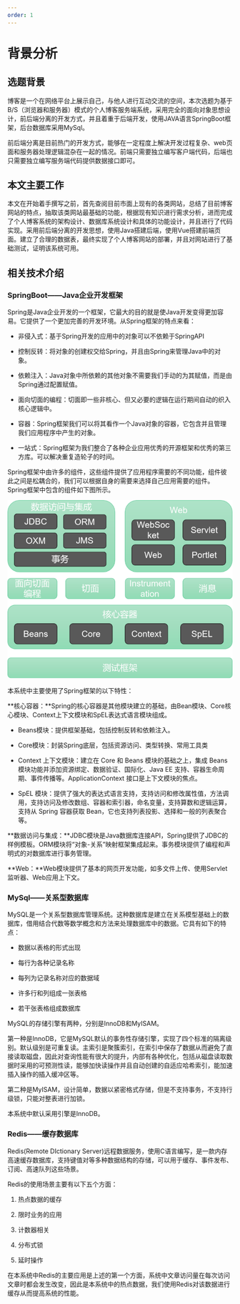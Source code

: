 ```yaml
---
order: 1
---
```


# 背景分析

## 选题背景

博客是一个在网络平台上展示自己，与他人进行互动交流的空间，本次选题为基于B/S（浏览器和服务器）模式的个人博客服务端系统，采用完全的面向对象思想设计，前后端分离的开发方式，并且着重于后端开发，使用JAVA语言SpringBoot框架，后台数据库采用MySql。

前后端分离是目前热门的开发方式，能够在一定程度上解决开发过程复杂、web页面和服务器处理逻辑混杂在一起的情况。前端只需要独立编写客户端代码，后端也只需要独立编写服务端代码提供数据接口即可。

## 本文主要工作

本文在开始着手撰写之前，首先查阅目前市面上现有的各类网站，总结了目前博客网站的特点，抽取该类网站最基础的功能，根据现有知识进行需求分析，进而完成了个人博客系统的架构设计、数据库系统设计和具体的功能设计，并且进行了代码实现。采用前后端分离的开发思想，使用Java搭建后端，使用Vue搭建前端页面。建立了合理的数据表，最终实现了个人博客网站的部署，并且对网站进行了基础测试，证明该系统可用。

## 相关技术介绍
### SpringBoot——Java企业开发框架

Spring是Java企业开发的一个框架，它最大的目的就是使Java开发变得更加容易。它提供了一个更加完善的开发环境。从Spring框架的特点来看：

- 非侵入式：基于Spring开发的应用中的对象可以不依赖于SpringAPI

- 控制反转：将对象的创建权交给Spring，并且由Spring来管理Java中的对象。

- 依赖注入：Java对象中所依赖的其他对象不需要我们手动的为其赋值，而是由Spring通过配置赋值。

- 面向切面的编程：切面即一些非核心、但又必要的逻辑在运行期间自动的织入核心逻辑中。

- 容器：Spring框架我们可以将其看作一个Java对象的容器，它包含并且管理我们应用程序中产生的对象。

- 一站式：Spring框架为我们整合了各种企业应用优秀的开源框架和优秀的第三方库。可以解决重复造轮子的时间。

Spring框架中由许多的组件，这些组件提供了应用程序需要的不同功能，组件彼此之间是松耦合的，我们可以根据自身的需要来选择自己应用需要的组件。Spring框架中包含的组件如下图所示。

![image-20231029195528156](./assets/image-20231029195528156.png)

本系统中主要使用了Spring框架的以下特性：

**核心容器：**Spring的核心容器是其他模块建立的基础，由Bean模块、Core核心模块、Context上下文模块和SpEL表达式语言模块组成。

- Beans模块：提供框架基础，包括控制反转和依赖注入。

- Core模块：封装Spring底层，包括资源访问、类型转换、常用工具类

- Context 上下文模块：建立在 Core 和 Beans 模块的基础之上，集成 Beans 模块功能并添加资源绑定、数据验证、国际化、Java EE 支持、容器生命周期、事件传播等。ApplicationContext 接口是上下文模块的焦点。

- SpEL 模块：提供了强大的表达式语言支持，支持访问和修改属性值，方法调用，支持访问及修改数组、容器和索引器，命名变量，支持算数和逻辑运算，支持从 Spring 容器获取 Bean，它也支持列表投影、选择和一般的列表聚合等。

**数据访问与集成：**JDBC模块是Java数据库连接API，Spring提供了JDBC的样例模板。ORM模块将“对象-关系”映射框架集成起来。事务模块提供了编程和声明式的对数据库进行事务管理。

**Web：**Web模块提供了基本的网页开发功能，如多文件上传、使用Servlet监听器、Web应用上下文。

### MySql——关系型数据库

MySQL是一个关系型数据库管理系统。这种数据库是建立在关系模型基础上的数据库，借用结合代数等数学概念和方法来处理数据库中的数据。它具有如下的特点：

- 数据以表格的形式出现

- 每行为各种记录名称

- 每列为记录名称对应的数据域

- 许多行和列组成一张表格

- 若干张表格组成数据库

MySQL的存储引擎有两种，分别是InnoDB和MyISAM。

第一种是InnoDB，它是MySQL默认的事务性存储引擎，实现了四个标准的隔离级别。默认级别是可重复读。主索引是聚簇索引，在索引中保存了数据从而避免了直接读取磁盘，因此对查询性能有很大的提升，内部有各种优化，包括从磁盘读取数据时采用的可预测性读，能够加快读操作并且自动创建的自适应哈希索引，能加速插入操作的插入缓冲区等。

第二种是MyISAM，设计简单，数据以紧密格式存储，但是不支持事务，不支持行级锁，只能对整表进行加锁。

本系统中默认采用引擎是InnoDB。

### Redis——缓存数据库

Redis(Remote DIctionary Server)远程数据服务，使用C语言编写，是一款内存高速缓存数据库，支持键值对等多种数据结构的存储，可以用于缓存、事件发布、订阅、高速队列这些场景。

Redis的使用场景主要有以下五个方面：

1.  热点数据的缓存

2.  限时业务的应用

3.  计数器相关

4.  分布式锁

5.  延时操作

在本系统中Redis的主要应用是上述的第一个方面，系统中文章访问量在每次访问文章时都会发生改变，因此是本系统中的热点数据，我们使用Redis对该数据进行缓存从而提高系统的性能。
